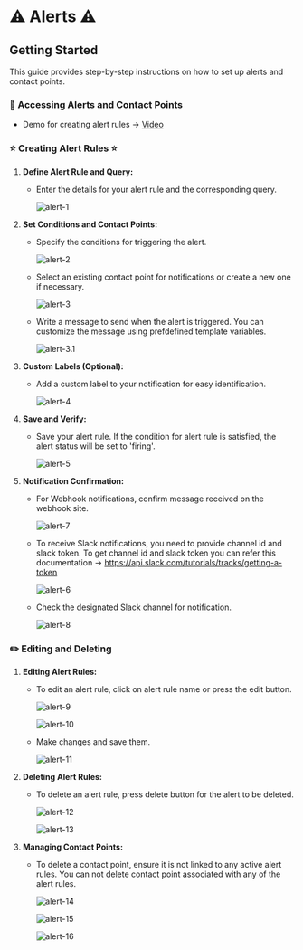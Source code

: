 
# ⚠️ Alerts ⚠️

## Getting Started

This guide provides step-by-step instructions on how to set up alerts and contact points.

### 📌 Accessing Alerts and Contact Points

- Demo for creating alert rules ->
[Video](/static/img/alert-overview.mp4)

### ⭐ Creating Alert Rules ⭐

1. **Define Alert Rule and Query:**
   - Enter the details for your alert rule and the corresponding query.

      ![alert-1](/static/img/alert-1.png)

2. **Set Conditions and Contact Points:**
   - Specify the conditions for triggering the alert.

      ![alert-2](/static/img/alert-2.png)

   - Select an existing contact point for notifications or create a new one if necessary.

      ![alert-3](/static/img/alert-3.png)

   - Write a message to send when the alert is triggered. You can customize the message using prefdefined template variables.

      ![alert-3.1](/static/img/alert-3.1.png)

3. **Custom Labels (Optional):**
   - Add a custom label to your notification for easy identification.

      ![alert-4](/static/img/alert-4.png)

4. **Save and Verify:**
   - Save your alert rule. If the condition for alert rule is satisfied, the alert status will be set to 'firing'.

      ![alert-5](/static/img/alert-5.png)

5. **Notification Confirmation:**
   - For Webhook notifications, confirm message received on the webhook site.

      ![alert-7](/static/img/alert-7.png)

   - To receive Slack notifications, you need to provide channel id and slack token. To get channel id and slack token you can refer this documentation -> https://api.slack.com/tutorials/tracks/getting-a-token

      ![alert-6](/static/img/alert-6.png)

   - Check the designated Slack channel for notification.

      ![alert-8](/static/img/alert-8.png)

### ✏️ Editing and Deleting

1. **Editing Alert Rules:**
   - To edit an alert rule, click on alert rule name or press the edit button.

      ![alert-9](/static/img/alert-9.png)

      ![alert-10](/static/img/alert-10.png)

   - Make changes and save them.

      ![alert-11](/static/img/alert-11.png)

2. **Deleting Alert Rules:**
   - To delete an alert rule, press delete button for the alert to be deleted.

      ![alert-12](/static/img/alert-12.png)

      ![alert-13](/static/img/alert-13.png)


3. **Managing Contact Points:**
   - To delete a contact point, ensure it is not linked to any active alert rules. You can not delete contact point associated with any of the alert rules.

      ![alert-14](/static/img/alert-14.png)

      ![alert-15](/static/img/alert-15.png)

      ![alert-16](/static/img/alert-16.png)































